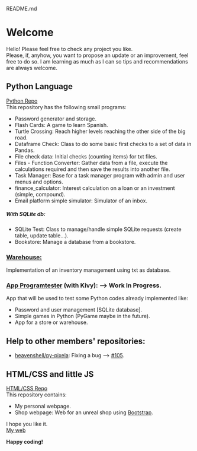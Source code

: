 README.md
# Welcome 
Hello! Please feel free to check any project you like.    
Please, if, anyhow, you want to propose an update or an improvement, feel free to do so. I am learning as much as I can so tips and recommendations are always welcome.  

## Python Language
[Python Repo](https://github.com/JuanCarcedo/jca-python-projects)  
This repository has the following small programs:
- Password generator and storage.
- Flash Cards: A game to learn Spanish.
- Turtle Crossing: Reach higher levels reaching the other side of the big road.
- Dataframe Check: Class to do some basic first checks to a set of data in Pandas.
- File check data: Initial checks (counting items) for txt files.
- Files - Function Converter: Gather data from a file, execute the calculations required and then save the results into another file.
- Task Manager: Base for a task manager program with admin and user menus and options.
- finance_calculator: Interest calculation on a loan or an investment (simple, compound).
- Email platform simple simulator: Simulator of an inbox.

##### With SQLite db:
- SQLite Test: Class to manage/handle simple SQLite requests (create table, update table...).
- Bookstore: Manage a database from a bookstore.

### [Warehouse:](https://github.com/JuanCarcedo/Warehouse)
Implementation of an inventory management using txt as database.
 
### [App Programtester](https://github.com/JuanCarcedo/PythonTester_App) (with Kivy): --> Work In Progress.  
App that will be used to test some Python codes already implemented like:
- Password and user management [SQLite database].  
- Simple games in Python (PyGame maybe in the future).
- App for a store or warehouse.  

## Help to other members' repositories:
- [heavenshell/py-pixela](https://github.com/heavenshell/py-pixela): Fixing a bug --> [#105](https://github.com/heavenshell/py-pixela/pull/105).  

## HTML/CSS and little JS
[HTML/CSS Repo](https://github.com/JuanCarcedo/JuanCarcedo.github.io#juancarcedogithubio)  
This repository contains:  
- My personal webpage.
- Shop webpage: Web for an unreal shop using [Bootstrap](https://getbootstrap.com/).

I hope you like it.  
[My web](https://juancarcedo.github.io/)

**Happy coding!**
